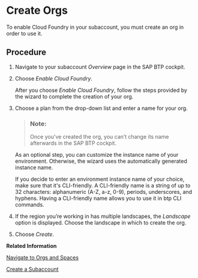 <!-- loioa9b1f5445a17427f844a5a43ac53d378 -->

# Create Orgs

To enable Cloud Foundry in your subaccount, you must create an org in order to use it.



## Procedure

1.  Navigate to your subaccount *Overview* page in the SAP BTP cockpit.

2.  Choose *Enable Cloud Foundry*.

    After you choose *Enable Cloud Foundry*, follow the steps provided by the wizard to complete the creation of your org.

3.  Choose a plan from the drop-down list and enter a name for your org.

    > ### Note:  
    > Once you've created the org, you can’t change its name afterwards in the SAP BTP cockpit.

    As an optional step, you can customize the instance name of your environment. Otherwise, the wizard uses the automatically generated instance name.

    If you decide to enter an environment instance name of your choice, make sure that it's CLI-friendly. A CLI-friendly name is a string of up to 32 characters: alphanumeric \(A-Z, a-z, 0-9\), periods, underscores, and hyphens. Having a CLI-friendly name allows you to use it in btp CLI commands.

4.  If the region you’re working in has multiple landscapes, the *Landscape* option is displayed. Choose the landscape in which to create the org.

5.  Choose *Create*.


**Related Information**  


[Navigate to Orgs and Spaces](navigate-to-orgs-and-spaces-5bf8735.md "To administer your Cloud Foundry environment, navigate to orgs, and spaces in the SAP BTP cockpit.")

[Create a Subaccount](create-a-subaccount-05280a1.md "Create subaccounts in your global account using the SAP BTP cockpit.")

